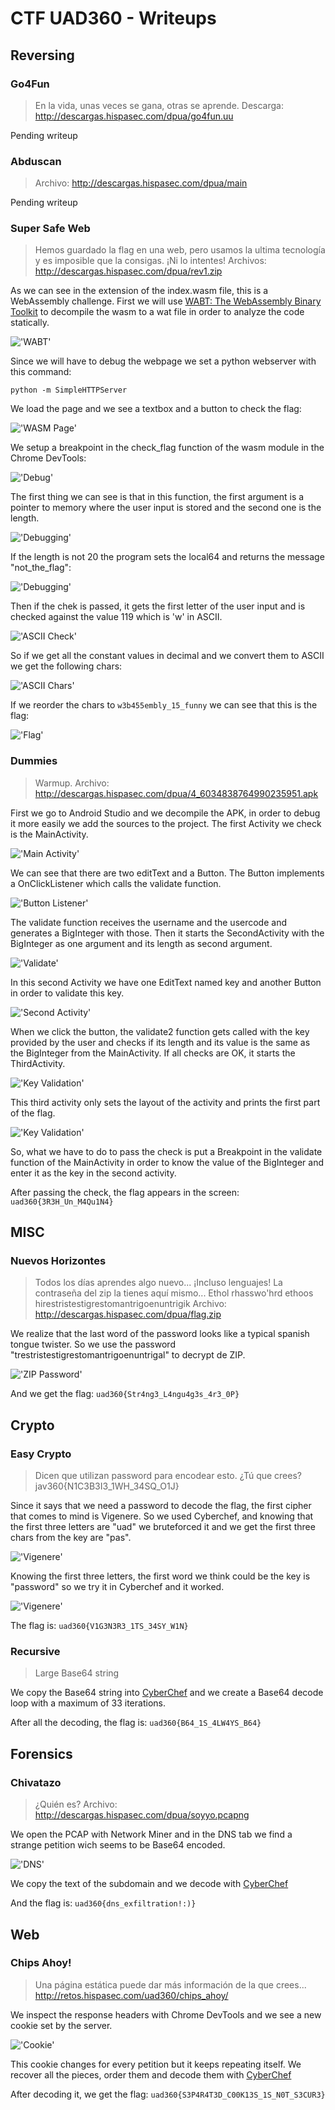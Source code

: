 # CTF UAD360 - Writeups
## Reversing
### Go4Fun

> En la vida, unas veces se gana, otras se aprende.
> Descarga: http://descargas.hispasec.com/dpua/go4fun.uu

Pending writeup

### Abduscan

> Archivo: http://descargas.hispasec.com/dpua/main

Pending writeup

### Super Safe Web

> Hemos guardado la flag en una web, pero usamos la ultima tecnología y es imposible que la consigas.
> ¡Ni lo intentes!
> Archivos: http://descargas.hispasec.com/dpua/rev1.zip

As we can see in the extension of the index.wasm file, this is a WebAssembly challenge. First we will use [WABT: The WebAssembly Binary Toolkit](https://github.com/WebAssembly/wabt) to decompile the wasm to a wat file in order to analyze the code statically.

!['WABT'](Super%20Safe%20Web/images/wabt.JPG)

Since we will have to debug the webpage we set a python webserver with this command:
```shell
python -m SimpleHTTPServer
```
We load the page and we see a textbox and a button to check the flag:

!['WASM Page'](Super%20Safe%20Web/images/webpage.JPG)

We setup a breakpoint in the check_flag function of the wasm module in the Chrome DevTools:

!['Debug'](Super%20Safe%20Web/images/debug.JPG)

The first thing we can see is that in this function, the first argument is a pointer to memory where the user input is stored and the second one is the length.

!['Debugging'](Super%20Safe%20Web/images/debugging.JPG)

If the length is not 20 the program sets the local64 and returns the message "not_the_flag":

!['Debugging'](Super%20Safe%20Web/images/length.JPG)

Then if the chek is passed, it gets the first letter of the user input and is checked against the value 119 which is 'w' in ASCII.

!['ASCII Check'](Super%20Safe%20Web/images/ascii_check.JPG)

So if we get all the constant values in decimal and we convert them to ASCII we get the following chars:

!['ASCII Chars'](Super%20Safe%20Web/images/ascii_chars.JPG)

If we reorder the chars to `w3b455embly_15_funny` we can see that this is the flag:

!['Flag'](Super%20Safe%20Web/images/flag.JPG)

### Dummies

> Warmup.
> Archivo: http://descargas.hispasec.com/dpua/4_6034838764990235951.apk

First we go to Android Studio and we decompile the APK, in order to debug it more easily we add the sources to the project. The first Activity we check is the MainActivity.

!['Main Activity'](Dummies/images/Main_activity.JPG)

We can see that there are two editText and a Button. The Button implements a OnClickListener which calls the validate function.

!['Button Listener'](Dummies/images/button_listener.JPG)

The validate function receives the username and the usercode and generates a BigInteger with those. Then it starts the SecondActivity with the BigInteger as one argument and its length as second argument.

!['Validate'](Dummies/images/validate.JPG)

In this second Activity we have one EditText named key and another Button in order to validate this key.

!['Second Activity'](Dummies/images/activity_2.JPG)

When we click the button, the validate2 function gets called with the key provided by the user and checks if its length and its value is the same as the BigInteger from the MainActivity. If all checks are OK, it starts the ThirdActivity.

!['Key Validation'](Dummies/images/validate_2.JPG)

This third activity only sets the layout of the activity and prints the first part of the flag.

!['Key Validation'](Dummies/images/third_activity.JPG)

So, what we have to do to pass the check is put a Breakpoint in the validate function of the MainActivity in order to know the value of the BigInteger and enter it as the key in the second activity.

After passing the check, the flag appears in the screen: 
`uad360{3R3H_Un_M4Qu1N4}`

## MISC
### Nuevos Horizontes

> Todos los días aprendes algo nuevo... ¡Incluso lenguajes! La contraseña del zip la tienes aquí mismo...
> Ethol rhasswo'hrd ethoos hirestristestigrestomantrigoenuntrigik
> Archivo: http://descargas.hispasec.com/dpua/flag.zip

We realize that the last word of the password looks like a typical spanish tongue twister.
So we use the password "trestristestigrestomantrigoenuntrigal" to decrypt de ZIP.

!['ZIP Password'](Nuevos%20Horizontes/password.JPG)

And we get the flag: 
`uad360{Str4ng3_L4ngu4g3s_4r3_0P}`

## Crypto
### Easy Crypto

> Dicen que utilizan password para encodear esto. ¿Tú que crees?
>jav360{N1C3B3I3_1WH_34SQ_O1J}

Since it says that we need a password to decode the flag, the first cipher that comes to mind is Vigenere.
So we used Cyberchef, and knowing that the first three letters are "uad" we bruteforced it and we get the first three chars from the key are "pas".

!['Vigenere'](Easy%20Crypto/Vigenere.JPG)

Knowing the first three letters, the first word we think could be the key is "password" so we try it in Cyberchef and it worked.

!['Vigenere'](Easy%20Crypto/flag.JPG)

The flag is: 
`uad360{V1G3N3R3_1TS_34SY_W1N}`

### Recursive

> Large Base64 string

We copy the Base64 string into [CyberChef](https://gchq.github.io/CyberChef/#recipe=Label('decrypt')From_Base64('A-Za-z0-9%2B/%3D',true)Jump('decrypt',33)) and we create a Base64 decode loop with a maximum of 33 iterations.

After all the decoding, the flag is: 
`uad360{B64_1S_4LW4YS_B64}`

## Forensics
### Chivatazo

> ¿Quién es?
> Archivo: http://descargas.hispasec.com/dpua/soyyo.pcapng

We open the PCAP with Network Miner and in the DNS tab we find a strange petition wich seems to be Base64 encoded.

!['DNS'](Chivatazo/images/DNS.JPG)

We copy the text of the subdomain and we decode with [CyberChef](https://gchq.github.io/CyberChef/#recipe=From_Base64('A-Za-z0-9%2B/%3D',true)&input=ZFdGa016WXdlMlJ1YzE5bGVHWnBiSFJ5WVhScGIyNGhPaWw5Q2c9PQ)

And the flag is: 
`uad360{dns_exfiltration!:)}`

## Web
### Chips Ahoy!

> Una página estática puede dar más información de la que crees...
> http://retos.hispasec.com/uad360/chips_ahoy/

We inspect the response headers with Chrome DevTools and we see a new cookie set by the server.

!['Cookie'](Chips%20Ahoy/Cookie.JPG)

This cookie changes for every petition but it keeps repeating itself. We recover all the pieces, order them and decode them with [CyberChef](https://gchq.github.io/CyberChef/#recipe=From_Base64('A-Za-z0-9%2B/%3D',true)&input=ZFdGa016WXdlMU16VURSU05GUXpSRjlETURCTE1UTlRYekZUWDA0d1ZGOVRNME5WVWpOOQ)

After decoding it, we get the flag: 
`uad360{S3P4R4T3D_C00K13S_1S_N0T_S3CUR3}`
